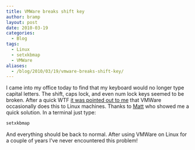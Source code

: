 ```yaml
---
title: VMWare breaks shift key
author: bramp
layout: post
date: 2010-03-19
categories:
  - Blog
tags:
  - Linux
  - setxkbmap
  - VMWare
aliases:
  - /blog/2010/03/19/vmware-breaks-shift-key/
---
```

I came into my office today to find that my keyboard would no longer type capital letters. The shift, caps lock, and even num lock keys seemed to be broken. After a quick WTF [it was pointed out to me][1] that VMWare occasionally does this to Linux machines. Thanks to [Matt][2] who showed me a quick solution. In a terminal just type:

```bash
setxkbmap
```

And everything should be back to normal. After using VMWare on Linux for a couple of years I&#8217;ve never encountered this problem!

 [1]: http://www.evolution-systems.co.uk/blogs/matt/view_post&id=37/
 [2]: http://twitter.com/bigkebabman
 
